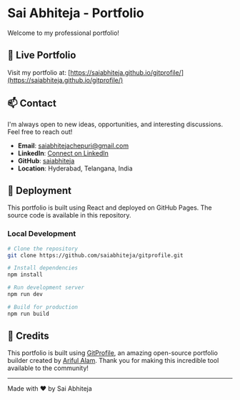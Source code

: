 # Sai Abhiteja - Portfolio

Welcome to my professional portfolio!

## 🚀 Live Portfolio

Visit my portfolio at: [https://saiabhiteja.github.io/gitprofile/](https://saiabhiteja.github.io/gitprofile/)

## 📫 Contact

I'm always open to new ideas, opportunities, and interesting discussions. Feel free to reach out!

- **Email**: saiabhitejachepuri@gmail.com
- **LinkedIn**: [Connect on LinkedIn](https://www.linkedin.com/in/saiabhitejachepuri)
- **GitHub**: [saiabhiteja](https://github.com/saiabhiteja)
- **Location**: Hyderabad, Telangana, India

## 🚀 Deployment

This portfolio is built using React and deployed on GitHub Pages. The source code is available in this repository.

### Local Development

```bash
# Clone the repository
git clone https://github.com/saiabhiteja/gitprofile.git

# Install dependencies
npm install

# Run development server
npm run dev

# Build for production
npm run build
```

## 🙏 Credits

This portfolio is built using [GitProfile](https://github.com/arifszn/gitprofile), an amazing open-source portfolio builder created by [Ariful Alam](https://github.com/arifszn). Thank you for making this incredible tool available to the community!

---

Made with ❤️ by Sai Abhiteja

